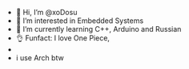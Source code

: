 - 👋 Hi, I’m @xoDosu
- 👀 I’m interested in Embedded Systems 
- 🌱 I’m currently learning C++, Arduino and Russian
- 👌 Funfact: I love One Piece,
-
-    i use Arch btw

<!---
xoDosu/xoDosu is a ✨ special ✨ repository because its `README.md` (this file) appears on your GitHub profile.
You can click the Preview link to take a look at your changes.
--->

